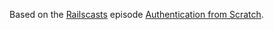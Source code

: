 Based on the [Railscasts](http://railscasts.com) episode [Authentication from Scratch](http://railscasts.com/episodes/250-authentication-from-scratch).

